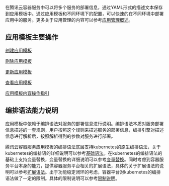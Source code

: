 ﻿在腾讯云容器服务中可以将多个服务的部署信息，通过YAML形式的描述文本保存到应用模板中。通过应用模板和不同环境下的配置，可以快速的在不同环境中部署应用中的服务。更多关于应用管理的内容可以参考[应用管理概述][12]。

## 应用模板主要操作

[创建应用模板][3]

[删除应用模板][4]

[更新应用模板][5]

[查看应用模板][6]

[应用模板内容操作指引][7]

## 编排语法能力说明

应用模板中依赖于编排语法对服务的部署信息进行说明。编排语法本质对服务部署信息描述的一套规则，用户按照这个规则来描述服务的部署信息，编排引擎对描述信息进行解析后，按照解析得到的参数对服务进行部署。

腾讯云容器服务应用模板的编排语法底层支持kubernetes的原生编排语法，关于kubernetes的编排语的详细说明可以参考[基础语法][8]。在kubernetes的编排语法的基础上支持变量替换，变量替换的详细说明可以参考[变量替换][9]。同时考虑到容器服务平台本身的能力，提供容器服务平台相关的扩展语法，具体的关于扩展语法的说明可以参考[扩展语法][10]。出于功能稳定闭环的考虑，容器平台对kubernetes的编排语法做了一定的限制。具体的限制说明可以参考[限制说明][11]。

  [1]: https://cloud.tencent.com/document/product/457/11951
  [2]: https://cloud.tencent.com/document/product/457/11944
  [3]: https://cloud.tencent.com/document/product/457/11949
  [4]: https://cloud.tencent.com/document/product/457/11950
  [5]: https://cloud.tencent.com/document/product/457/11954
  [6]: https://cloud.tencent.com/document/product/457/11955
  [7]: https://cloud.tencent.com/document/product/457/12199
  [8]: https://cloud.tencent.com/document/product/457/11957
  [9]: https://cloud.tencent.com/document/product/457/11956
  [10]: https://cloud.tencent.com/document/product/457/11956
  [11]: https://cloud.tencent.com/document/product/457/11959
  [12]: https://cloud.tencent.com/document/product/457/12198
